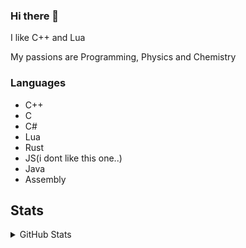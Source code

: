 ### Hi there 👋
I like C++ and Lua

My passions are Programming, Physics and Chemistry

### Languages

* C++
* C
* C#
* Lua
* Rust
* JS(i dont like this one..)
* Java
* Assembly

## Stats

<details>
  <summary>GitHub Stats</summary>

<br>
  
![Metrics](https://metrics.lecoq.io/kacperks)
![Top Langs](https://github-readme-stats.vercel.app/api/top-langs/?username=kacperks&count_private=true&theme=dark&show_icons=true&hide_langs_below=1")
<img src="https://github-profile-trophy.vercel.app/?username=kacperks&theme=onedark" width="800"/>
<img align="left" src="https://github-readme-stats.vercel.app/api?username=kacperks&&layout=compact&count_private=true&show_icons=true&hide_border=true&include_all_commits=true&bg_color=0D1117&title_color=FFFFFF&text_color=FFFFFF&icon_color=FFFFFF">
<br>
<br>

</details>

<!--
